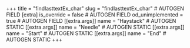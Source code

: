 +++
title = "findlasttextEx_char"
slug = "findlasttextEx_char" # AUTOGEN FIELD
[extra]
is_override = false # AUTOGEN FIELD
od_unimplemented = true # AUTOGEN FIELD
[[extra.args]]
name = "Haystack" # AUTOGEN STATIC
[[extra.args]]
name = "Needle" # AUTOGEN STATIC
[[extra.args]]
name = "Start" # AUTOGEN STATIC
[[extra.args]]
name = "End" # AUTOGEN STATIC
+++